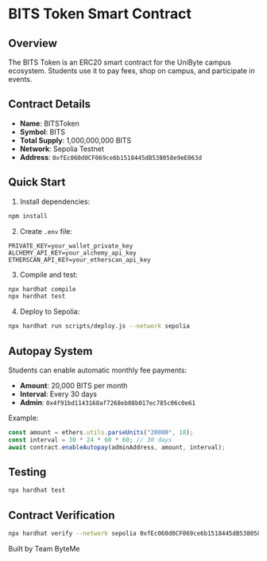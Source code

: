 # BITS Token Smart Contract

## Overview

The BITS Token is an ERC20 smart contract for the UniByte campus ecosystem. Students use it to pay fees, shop on campus, and participate in events.

## Contract Details

- **Name**: BITSToken
- **Symbol**: BITS
- **Total Supply**: 1,000,000,000 BITS
- **Network**: Sepolia Testnet
- **Address**: `0xfEc060d0CF069ce6b1518445dB538058e9eE063d`

## Quick Start

1. Install dependencies:
```bash
npm install
```

2. Create `.env` file:
```env
PRIVATE_KEY=your_wallet_private_key
ALCHEMY_API_KEY=your_alchemy_api_key
ETHERSCAN_API_KEY=your_etherscan_api_key
```

3. Compile and test:
```bash
npx hardhat compile
npx hardhat test
```

4. Deploy to Sepolia:
```bash
npx hardhat run scripts/deploy.js --network sepolia
```

## Autopay System

Students can enable automatic monthly fee payments:
- **Amount**: 20,000 BITS per month
- **Interval**: Every 30 days
- **Admin**: `0x4f91bd1143168af7268eb08b017ec785c06c0e61`

Example:
```javascript
const amount = ethers.utils.parseUnits("20000", 18);
const interval = 30 * 24 * 60 * 60; // 30 days
await contract.enableAutopay(adminAddress, amount, interval);
```

## Testing

```bash
npx hardhat test
```

## Contract Verification

```bash
npx hardhat verify --network sepolia 0xfEc060d0CF069ce6b1518445dB538058e9eE063d "OWNER_ADDRESS"
```

Built by Team ByteMe
